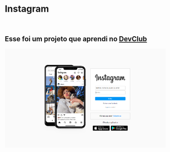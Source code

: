 <h1>Instagram</h1>
<br>
<h2>Esse foi um projeto que aprendi no <a href="https://rodolfomori.com.br/devclub">DevClub</a></h2>
<img src="https://github.com/samanthamaia/Instagram.Dev/blob/main/IMG/Captura%20de%20tela%20INSTATGRAM.png?raw=true"/>
